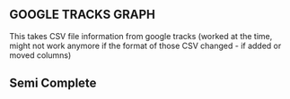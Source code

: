 ## GOOGLE TRACKS GRAPH

This takes CSV file information from google tracks (worked at the time, might not work anymore if the format of those CSV changed - if added or moved columns)

## Semi Complete

